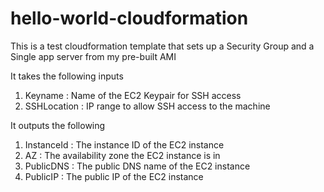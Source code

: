 # hello-world-cloudformation

This is a test cloudformation template that sets up a Security Group and a Single app server from my pre-built AMI

It takes the following inputs

1. Keyname : Name of the EC2 Keypair for SSH access
2. SSHLocation : IP range to allow SSH access to the machine

It outputs the following

1. InstanceId : The instance ID of the EC2 instance
2. AZ : The availability zone the EC2 instance is in
3. PublicDNS : The public DNS name of the EC2 instance
4. PublicIP : The public IP of the EC2 instance
